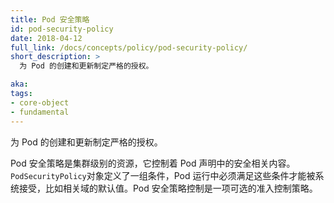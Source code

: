 ```yaml
---
title: Pod 安全策略
id: pod-security-policy
date: 2018-04-12
full_link: /docs/concepts/policy/pod-security-policy/
short_description: >
  为 Pod 的创建和更新制定严格的授权。

aka: 
tags:
- core-object
- fundamental
---
```


<!--
---
title: Pod Security Policy
id: pod-security-policy
date: 2018-04-12
full_link: /docs/concepts/policy/pod-security-policy/
short_description: >
  Enables fine-grained authorization of pod creation and updates.

aka: 
tags:
- core-object
- fundamental
---
-->

<!--
 Enables fine-grained authorization of {{< glossary_tooltip term_id="pod" >}} creation and updates.
-->

为 Pod 的创建和更新制定严格的授权。

<!--more--> 

<!--
A cluster-level resource that controls security sensitive aspects of the Pod specification. The `PodSecurityPolicy` objects define a set of conditions that a Pod must run with in order to be accepted into the system, as well as defaults for the related fields. Pod Security Policy control is implemented as an optional admission controller.
-->

Pod 安全策略是集群级别的资源，它控制着 Pod 声明中的安全相关内容。`PodSecurityPolicy`对象定义了一组条件，Pod 运行中必须满足这些条件才能被系统接受，比如相关域的默认值。Pod 安全策略控制是一项可选的准入控制策略。


